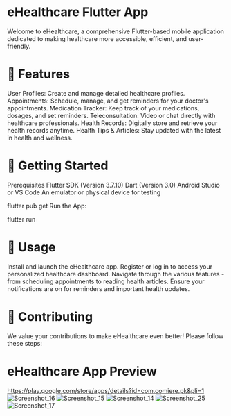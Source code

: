 # eHealthcare Flutter App
Welcome to eHealthcare, a comprehensive Flutter-based mobile application dedicated to making healthcare more accessible, efficient, and user-friendly.

# 🌟 Features
User Profiles: Create and manage detailed healthcare profiles.
Appointments: Schedule, manage, and get reminders for your doctor's appointments.
Medication Tracker: Keep track of your medications, dosages, and set reminders.
Teleconsultation: Video or chat directly with healthcare professionals.
Health Records: Digitally store and retrieve your health records anytime.
Health Tips & Articles: Stay updated with the latest in health and wellness.

# 🚀 Getting Started
Prerequisites
Flutter SDK (Version 3.7.10)
Dart (Version 3.0)
Android Studio or VS Code
An emulator or physical device for testing

flutter pub get
Run the App:

flutter run

# 📖 Usage
Install and launch the eHealthcare app.
Register or log in to access your personalized healthcare dashboard.
Navigate through the various features - from scheduling appointments to reading health articles.
Ensure your notifications are on for reminders and important health updates.

# 🤝 Contributing
We value your contributions to make eHealthcare even better! Please follow these steps:


# eHealthcare App Preview
https://play.google.com/store/apps/details?id=com.comiere.pk&pli=1
![Screenshot_16](https://github.com/stuartgregorysharpe/eHealthCare.MobileApp.using.Flutter/assets/137684294/e1526454-519f-4aea-a133-f4a99d2be626)
![Screenshot_15](https://github.com/stuartgregorysharpe/eHealthCare.MobileApp.using.Flutter/assets/137684294/677b9e3d-8b66-46fe-8a9c-04d78c8c298b)
![Screenshot_14](https://github.com/stuartgregorysharpe/eHealthCare.MobileApp.using.Flutter/assets/137684294/e520eb0c-4987-439a-93f2-54a6a9755add)
![Screenshot_25](https://github.com/stuartgregorysharpe/eHealthCare.MobileApp.using.Flutter/assets/137684294/2f11c550-2b91-4c2c-a15c-e922540cbfae)
![Screenshot_17](https://github.com/stuartgregorysharpe/eHealthCare.MobileApp.using.Flutter/assets/137684294/67fee6a4-0145-4aa9-8a8b-b7ff534e6fb2)
